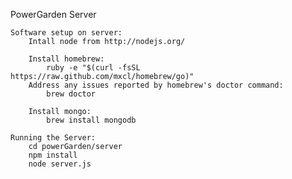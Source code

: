 PowerGarden Server

	Software setup on server:
		Intall node from http://nodejs.org/

		Install homebrew:
			ruby -e "$(curl -fsSL https://raw.github.com/mxcl/homebrew/go)"
		Address any issues reported by homebrew's doctor command:
			brew doctor

		Install mongo:
			brew install mongodb
	
	Running the Server:
		cd powerGarden/server
		npm install
		node server.js	
